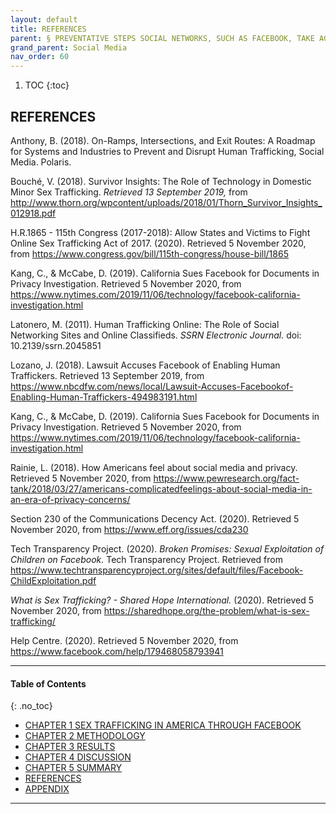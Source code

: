 ```yaml
---
layout: default
title: REFERENCES 
parent: § PREVENTATIVE STEPS SOCIAL NETWORKS, SUCH AS FACEBOOK, TAKE AGAINST SEX TRAFFICKING  
grand_parent: Social Media 
nav_order: 60 
---
```

<style>
.dont-break-out {
  /* These are technically the same, but use both */
  overflow-wrap: break-word;
  word-wrap: break-word;

     -ms-word-break: break-all;
  /* This is the dangerous one in WebKit, as it breaks things wherever */
  word-break: break-all;
  /* Instead use this non-standard one: */
  word-break: break-word;
}

.youtube-container {
    position: relative;
    width: 100%;
    height: 0;
    padding-bottom: 56.25%;
}
.youtube-video {
    position: absolute;
    top: 0;
    left: 0;
    width: 100%;
    height: 100%;
}

</style>

<div class="dont-break-out" markdown="1">

1. TOC
{:toc}

## REFERENCES

Anthony, B. (2018). On-Ramps, Intersections, and Exit Routes: A Roadmap for Systems and Industries to Prevent and Disrupt Human Trafficking, Social Media. Polaris. 

Bouché, V. (2018). Survivor Insights: The Role of Technology in Domestic Minor Sex Trafficking. *Retrieved 13 September 2019,* from http://www.thorn.org/wpcontent/uploads/2018/01/Thorn_Survivor_Insights_012918.pdf 

H.R.1865 - 115th Congress (2017-2018): Allow States and Victims to Fight Online Sex Trafficking Act of 2017. (2020). Retrieved 5 November 2020, from https://www.congress.gov/bill/115th-congress/house-bill/1865 

Kang, C., & McCabe, D. (2019). California Sues Facebook for Documents in Privacy Investigation. Retrieved 5 November 2020, from https://www.nytimes.com/2019/11/06/technology/facebook-california-investigation.html 

Latonero, M. (2011). Human Trafficking Online: The Role of Social Networking Sites and Online Classifieds. *SSRN Electronic Journal.* doi: 10.2139/ssrn.2045851 

Lozano, J. (2018). Lawsuit Accuses Facebook of Enabling Human Traffickers. Retrieved 13 September 2019, from https://www.nbcdfw.com/news/local/Lawsuit-Accuses-Facebookof-Enabling-Human-Traffickers-494983191.html 

Kang, C., & McCabe, D. (2019). California Sues Facebook for Documents in Privacy Investigation. Retrieved 5 November 2020, from https://www.nytimes.com/2019/11/06/technology/facebook-california-investigation.html 

Rainie, L. (2018). How Americans feel about social media and privacy. Retrieved 5 November 2020, from https://www.pewresearch.org/fact-tank/2018/03/27/americans-complicatedfeelings-about-social-media-in-an-era-of-privacy-concerns/

Section 230 of the Communications Decency Act. (2020). Retrieved 5 November 2020, from https://www.eff.org/issues/cda230 

Tech Transparency Project. (2020). *Broken Promises: Sexual Exploitation of Children on Facebook.* Tech Transparency Project. Retrieved from https://www.techtransparencyproject.org/sites/default/files/Facebook-ChildExploitation.pdf 

*What is Sex Trafficking? - Shared Hope International.* (2020). Retrieved 5 November 2020, from https://sharedhope.org/the-problem/what-is-sex-trafficking/ 

Help Centre. (2020). Retrieved 5 November 2020, from https://www.facebook.com/help/179468058793941

***

#### Table of Contents
{: .no_toc}

<ul><li> <a href="/docs/social-media/preventative-steps-social-networks-such-as-facebook-take-against-sex-trafficking-1/">CHAPTER 1 SEX TRAFFICKING IN AMERICA THROUGH FACEBOOK</a></li><li> <a href="/docs/social-media/preventative-steps-social-networks-such-as-facebook-take-against-sex-trafficking-2/">CHAPTER 2 METHODOLOGY</a></li><li> <a href="/docs/social-media/preventative-steps-social-networks-such-as-facebook-take-against-sex-trafficking-3/">CHAPTER 3 RESULTS</a></li><li> <a href="/docs/social-media/preventative-steps-social-networks-such-as-facebook-take-against-sex-trafficking-4/">CHAPTER 4 DISCUSSION</a></li><li> <a href="/docs/social-media/preventative-steps-social-networks-such-as-facebook-take-against-sex-trafficking-5/">CHAPTER 5 SUMMARY</a></li><li> <a href="/docs/social-media/preventative-steps-social-networks-such-as-facebook-take-against-sex-trafficking-6/">REFERENCES</a></li><li> <a href="/docs/social-media/preventative-steps-social-networks-such-as-facebook-take-against-sex-trafficking-7/">APPENDIX</a></li></ul>

***

</div>
